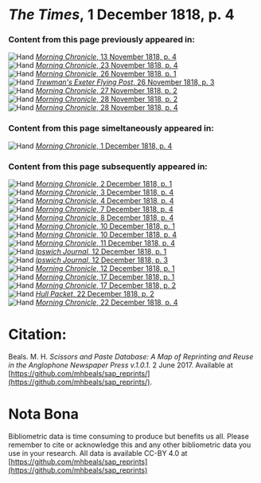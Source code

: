 # *The Times*, 1 December 1818, p. 4  
  
### Content from this page previously appeared in:  
![Hand](http://scissorsandpaste.net/wp-content/uploads/2017/06/smallhandpointer.png) [*Morning Chronicle*, 13 November 1818, p. 4](https://mhbeals.github.io/sap_html/Morning-Chronicle/Morning-Chronicle-13-November-1818-p-4)  
![Hand](http://scissorsandpaste.net/wp-content/uploads/2017/06/smallhandpointer.png) [*Morning Chronicle*, 23 November 1818, p. 4](https://mhbeals.github.io/sap_html/Morning-Chronicle/Morning-Chronicle-23-November-1818-p-4)  
![Hand](http://scissorsandpaste.net/wp-content/uploads/2017/06/smallhandpointer.png) [*Morning Chronicle*, 26 November 1818, p. 1](https://mhbeals.github.io/sap_html/Morning-Chronicle/Morning-Chronicle-26-November-1818-p-1)  
![Hand](http://scissorsandpaste.net/wp-content/uploads/2017/06/smallhandpointer.png) [*Trewman's Exeter Flying Post*, 26 November 1818, p. 3](https://mhbeals.github.io/sap_html/Trewman's-Exeter-Flying-Post/Trewman's-Exeter-Flying-Post-26-November-1818-p-3)  
![Hand](http://scissorsandpaste.net/wp-content/uploads/2017/06/smallhandpointer.png) [*Morning Chronicle*, 27 November 1818, p. 2](https://mhbeals.github.io/sap_html/Morning-Chronicle/Morning-Chronicle-27-November-1818-p-2)  
![Hand](http://scissorsandpaste.net/wp-content/uploads/2017/06/smallhandpointer.png) [*Morning Chronicle*, 28 November 1818, p. 2](https://mhbeals.github.io/sap_html/Morning-Chronicle/Morning-Chronicle-28-November-1818-p-2)  
![Hand](http://scissorsandpaste.net/wp-content/uploads/2017/06/smallhandpointer.png) [*Morning Chronicle*, 28 November 1818, p. 4](https://mhbeals.github.io/sap_html/Morning-Chronicle/Morning-Chronicle-28-November-1818-p-4)  
  
### Content from this page simeltaneously appeared in:  
![Hand](http://scissorsandpaste.net/wp-content/uploads/2017/06/smallhandpointer.png) [*Morning Chronicle*, 1 December 1818, p. 4](https://mhbeals.github.io/sap_html/Morning-Chronicle/Morning-Chronicle-1-December-1818-p-4)  
  
### Content from this page subsequently appeared in:  
![Hand](http://scissorsandpaste.net/wp-content/uploads/2017/06/smallhandpointer.png) [*Morning Chronicle*, 2 December 1818, p. 1](https://mhbeals.github.io/sap_html/Morning-Chronicle/Morning-Chronicle-2-December-1818-p-1)  
![Hand](http://scissorsandpaste.net/wp-content/uploads/2017/06/smallhandpointer.png) [*Morning Chronicle*, 3 December 1818, p. 4](https://mhbeals.github.io/sap_html/Morning-Chronicle/Morning-Chronicle-3-December-1818-p-4)  
![Hand](http://scissorsandpaste.net/wp-content/uploads/2017/06/smallhandpointer.png) [*Morning Chronicle*, 4 December 1818, p. 4](https://mhbeals.github.io/sap_html/Morning-Chronicle/Morning-Chronicle-4-December-1818-p-4)  
![Hand](http://scissorsandpaste.net/wp-content/uploads/2017/06/smallhandpointer.png) [*Morning Chronicle*, 7 December 1818, p. 4](https://mhbeals.github.io/sap_html/Morning-Chronicle/Morning-Chronicle-7-December-1818-p-4)  
![Hand](http://scissorsandpaste.net/wp-content/uploads/2017/06/smallhandpointer.png) [*Morning Chronicle*, 8 December 1818, p. 4](https://mhbeals.github.io/sap_html/Morning-Chronicle/Morning-Chronicle-8-December-1818-p-4)  
![Hand](http://scissorsandpaste.net/wp-content/uploads/2017/06/smallhandpointer.png) [*Morning Chronicle*, 10 December 1818, p. 1](https://mhbeals.github.io/sap_html/Morning-Chronicle/Morning-Chronicle-10-December-1818-p-1)  
![Hand](http://scissorsandpaste.net/wp-content/uploads/2017/06/smallhandpointer.png) [*Morning Chronicle*, 10 December 1818, p. 4](https://mhbeals.github.io/sap_html/Morning-Chronicle/Morning-Chronicle-10-December-1818-p-4)  
![Hand](http://scissorsandpaste.net/wp-content/uploads/2017/06/smallhandpointer.png) [*Morning Chronicle*, 11 December 1818, p. 4](https://mhbeals.github.io/sap_html/Morning-Chronicle/Morning-Chronicle-11-December-1818-p-4)  
![Hand](http://scissorsandpaste.net/wp-content/uploads/2017/06/smallhandpointer.png) [*Ipswich Journal*, 12 December 1818, p. 1](https://mhbeals.github.io/sap_html/Ipswich-Journal/Ipswich-Journal-12-December-1818-p-1)  
![Hand](http://scissorsandpaste.net/wp-content/uploads/2017/06/smallhandpointer.png) [*Ipswich Journal*, 12 December 1818, p. 3](https://mhbeals.github.io/sap_html/Ipswich-Journal/Ipswich-Journal-12-December-1818-p-3)  
![Hand](http://scissorsandpaste.net/wp-content/uploads/2017/06/smallhandpointer.png) [*Morning Chronicle*, 12 December 1818, p. 1](https://mhbeals.github.io/sap_html/Morning-Chronicle/Morning-Chronicle-12-December-1818-p-1)  
![Hand](http://scissorsandpaste.net/wp-content/uploads/2017/06/smallhandpointer.png) [*Morning Chronicle*, 17 December 1818, p. 1](https://mhbeals.github.io/sap_html/Morning-Chronicle/Morning-Chronicle-17-December-1818-p-1)  
![Hand](http://scissorsandpaste.net/wp-content/uploads/2017/06/smallhandpointer.png) [*Morning Chronicle*, 17 December 1818, p. 2](https://mhbeals.github.io/sap_html/Morning-Chronicle/Morning-Chronicle-17-December-1818-p-2)  
![Hand](http://scissorsandpaste.net/wp-content/uploads/2017/06/smallhandpointer.png) [*Hull Packet*, 22 December 1818, p. 2](https://mhbeals.github.io/sap_html/Hull-Packet/Hull-Packet-22-December-1818-p-2)  
![Hand](http://scissorsandpaste.net/wp-content/uploads/2017/06/smallhandpointer.png) [*Morning Chronicle*, 22 December 1818, p. 4](https://mhbeals.github.io/sap_html/Morning-Chronicle/Morning-Chronicle-22-December-1818-p-4)  


# Citation: 

Beals. M. H. *Scissors and Paste Database: A Map of Reprinting and Reuse in the Anglophone Newspaper Press v.1.0.1.* 2 June 2017. Available at [https://github.com/mhbeals/sap_reprints/](https://github.com/mhbeals/sap_reprints/). 

# Nota Bona

Bibliometric data is time consuming to produce but benefits us all. Please remember to cite or acknowledge this and any other bibliometric data you use in your research. All data is available CC-BY 4.0 at [https://github.com/mhbeals/sap_reprints](https://github.com/mhbeals/sap_reprints)